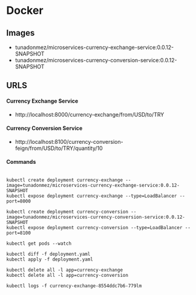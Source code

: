 # Docker

## Images

- tunadonmez/microservices-currency-exchange-service:0.0.12-SNAPSHOT
- tunadonmez/microservices-currency-conversion-service:0.0.12-SNAPSHOT

## URLS

#### Currency Exchange Service
- http://localhost:8000/currency-exchange/from/USD/to/TRY

#### Currency Conversion Service
- http://localhost:8100/currency-conversion-feign/from/USD/to/TRY/quantity/10


#### Commands
```

kubectl create deployment currency-exchange --image=tunadonmez/microservices-currency-exchange-service:0.0.12-SNAPSHOT
kubectl expose deployment currency-exchange --type=LoadBalancer --port=8000

kubectl create deployment currency-conversion --image=tunadonmez/microservices-currency-conversion-service:0.0.12-SNAPSHOT
kubectl expose deployment currency-conversion --type=LoadBalancer --port=8100

kubectl get pods --watch

kubectl diff -f deployment.yaml
kubectl apply -f deployment.yaml

kubectl delete all -l app=currency-exchange
kubectl delete all -l app=currency-conversion

kubectl logs -f currency-exchange-8554ddc7b6-779lm
